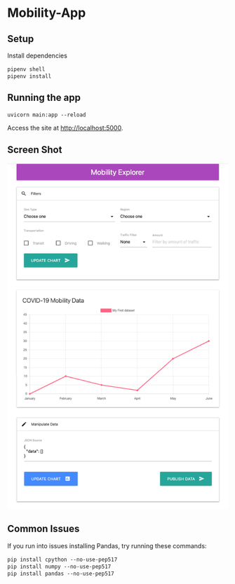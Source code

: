 # Mobility-App

## Setup

Install dependencies

```
pipenv shell
pipenv install
```

## Running the app

```
uvicorn main:app --reload
```

Access the site at <http://localhost:5000>.

## Screen Shot

![Screenshot](./screenshot.png)

## Common Issues

If you run into issues installing Pandas, try running these commands:

```
pip install cpython --no-use-pep517
pip install numpy --no-use-pep517
pip install pandas --no-use-pep517
```